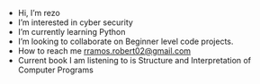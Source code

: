 - Hi, I’m rezo
- I’m interested in cyber security 
- I’m currently learning Python 
- I’m looking to collaborate on Beginner level code projects.
- How to reach me rramos.robert02@gmail.com
- Current book I am listening to is Structure and Interpretation of Computer Programs

<!---
RamosRobb/RamosRobb is a ✨ special ✨ repository because its `README.md` (this file) appears on your GitHub profile.
You can click the Preview link to take a look at your changes.
--->
